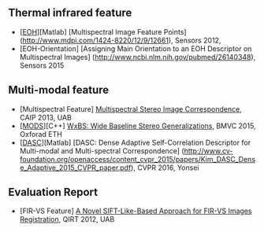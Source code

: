 

## Thermal infrared feature
- [[EOH](https://www.mathworks.com/matlabcentral/fileexchange/48200-ngunsu-matlab-eoh-sift)][Matlab] [Multispectral Image Feature Points] (http://www.mdpi.com/1424-8220/12/9/12661), Sensors 2012, 
- [EOH-Orientation] [Assigning Main Orientation to an EOH Descriptor on Multispectral Images] (http://www.ncbi.nlm.nih.gov/pubmed/26140348), Sensors 2015


## Multi-modal feature
- [Multispectral Feature] [Multispectral Stereo Image Correspondence](http://www.cvc.uab.es/~asappa/publications/C__CAIP_2013_LNCS_8048_pp_217_224.pdf), CAIP 2013, UAB
- [[MODS](http://cmp.felk.cvut.cz/wbs/index.html)][C++] [WxBS: Wide Baseline Stereo Generalizations](http://cmp.felk.cvut.cz/~matas/papers/mishkin-2015-WxBS-bmvc.pdf), BMVC 2015, Oxforad ETH
- [[DASC](http://diml.yonsei.ac.kr/~srkim/DASC/)][Matlab] [DASC: Dense Adaptive Self-Correlation Descriptor for Multi-modal and Multi-spectral Correspondence] (http://www.cv-foundation.org/openaccess/content_cvpr_2015/papers/Kim_DASC_Dense_Adaptive_2015_CVPR_paper.pdf), CVPR 2016, Yonsei


## Evaluation Report
- [FIR-VS Feature] [A Novel SIFT-Like-Based Approach for FIR-VS Images Registration](http://www.cvc.uab.es/~asappa/publications/C__QIRT_2012_a.pdf), QIRT 2012, UAB
